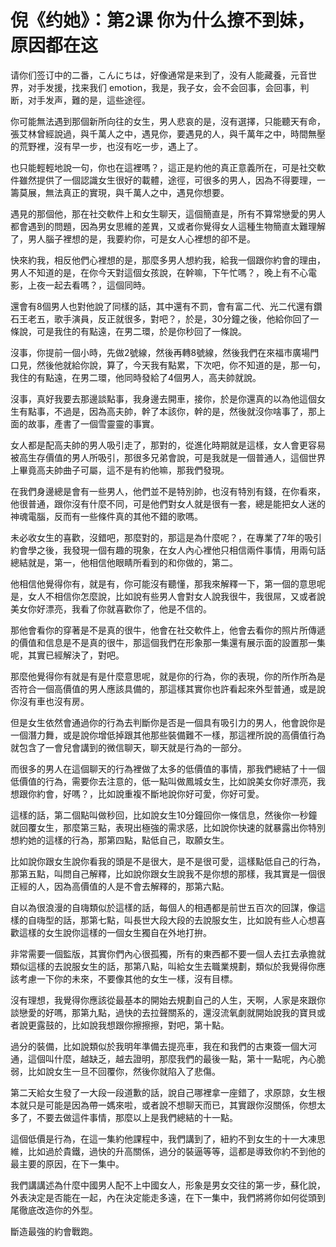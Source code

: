 # 倪《约她》：第2课  你为什么撩不到妹，原因都在这

请你们签订中的二番，こんにちは，好像通常是来到了，没有人能藏養，元音世界，对手发援，找来我们 emotion，我是，我子女，会不会回事，会回事，判断，对手发声，難的是，這些途徑。

你可能無法遇到那個新所向往的女生，男人悲哀的是，沒有選擇，只能聽天有命，張艾林曾經說過，與千萬人之中，遇見你，要遇見的人，與千萬年之中，時間無壓的荒野裡，沒有早一步，也沒有吃一步，遇上了。

也只能輕輕地說一句，你也在這裡嗎？，這正是約他的真正意義所在，可是社交軟件雖然提供了一個認識女生很好的載體，途徑，可很多的男人，因為不得要理，一籌莫展，無法真正的實現，與千萬人之中，遇見你想要。

遇見的那個他，那在社交軟件上和女生聊天，這個簡直是，所有不算常戀愛的男人都會遇到的問題，因為男女思維的差異，又或者你覺得女人這種生物簡直太難理解了，男人腦子裡想的是，我要約你，可是女人心裡想的卻不是。

快來約我，相反他們心裡想的是，那麼多男人想約我，給我一個跟你約會的理由，男人不知道的是，在你今天對這個女孩說，在幹嘛，下午忙嗎？，晚上有不心電影，上夜一起去看嗎？，這個同時。

還會有8個男人也對他說了同樣的話，其中還有不罰，會有富二代、光二代還有鑽石王老五，歌手演員，反正就很多，對吧？，於是，30分鐘之後，他給你回了一條說，可是我住的有點遠，在男二環，於是你秒回了一條說。

沒事，你提前一個小時，先做2號線，然後再轉8號線，然後我們在來福市廣場門口見，然後他就給你說，算了，今天我有點累，下次吧，你不知道的是，那一句，我住的有點遠，在男二環，他同時發給了4個男人，高夫帥就說。

沒事，真好我要去那邊談點事，我身邊去開車，接你，於是你還真的以為他這個女生有點事，不過是，因為高夫帥，幹了本該你，幹的是，然後就沒你啥事了，那上面的故事，產書了一個雪靈靈的事實。

女人都是配高夫帥的男人吸引走了，那對的，從進化時期就是這樣，女人會更容易被高生存價值的男人所吸引，那很多兄弟會說，可是我就是一個普通人，這個世界上畢竟高夫帥曲子可屬，這不是有約他嘛，那我們發現。

在我們身邊總是會有一些男人，他們並不是特別帥，也沒有特別有錢，在你看來，他很普通，跟你沒有什麼不同，可是他們對女人就是很有一套，總是能把女人迷的神魂電腦，反而有一些條件真的其他不錯的歌嗎。

未必收女生的喜歡，沒錯吧，那麼對的，那這是為什麼呢？，在專業了7年的吸引約會學之後，我發現一個有趣的現象，在女人內心裡他只相信兩件事情，用兩句話總結就是，第一，他相信他眼睛所看到的和你做的，第二。

他相信他覺得你有，就是有，你可能沒有聽懂，那我來解釋一下，第一個的意思呢是，女人不相信你怎麼說，比如說有些男人會對女人說我很牛，我很屌，又或者說美女你好漂亮，我看了你就喜歡你了，他是不信的。

那他會看你的穿著是不是真的很牛，他會在社交軟件上，他會去看你的照片所傳遞的價值和信息是不是真的很牛，那這個我們在形象那一集還有展示面的設置那一集呢，其實已經解決了，對吧。

那麼他覺得你有就是有是什麼意思呢，就是你的行為，你的表現，你的所作所為是否符合一個高價值的男人應該具備的，那這樣其實你也許看起來外型普通，或是說你沒有車也沒有房。

但是女生依然會通過你的行為去判斷你是否是一個具有吸引力的男人，他會說你是一個潛力舞，或是說你增低掉跟其他那些裝備難不一樣，那這裡所說的高價值行為就包含了一會兒會講到的微信聊天，聊天就是行為的一部分。

而很多的男人在這個聊天的行為裡做了太多的低價值的事情，那我們總結了十一個低價值的行為，需要你去注意的，低一點叫做鳳城女生，比如說美女你好漂亮，我想跟你約會，好嗎？，比如說重複不斷地說你好可愛，你好可愛。

這樣的話，第二個點叫做秒回，比如說女生10分鐘回你一條信息，然後你一秒鐘就回覆女生，那麼第三點，表現出極強的需求感，比如說你快速的就暴露出你特別想約她的這樣的行為，那第四點，點低自己，取願女生。

比如說你跟女生說你看我的頭是不是很大，是不是很可愛，這樣點低自己的行為，那第五點，叫問自己解釋，比如說你跟女生說我不是你想的那樣，我其實是一個很正經的人，因為高價值的人是不會去解釋的，那第六點。

自以為很浪漫的自嗨類似於這樣的話，每個人的相遇都是前世五百次的回謀，像這樣的自嗨型的話，那第七點，叫長世大段大段的去說服女生，比如說有些人心想喜歡這樣的女生說你這樣的一個女生獨自在外地打拚。

非常需要一個監版，其實你們內心很孤獨，所有的東西都不要一個人去扛去承擔就類似這樣的去說服女生的話，那第八點，叫給女生去職業規劃，類似於我覺得你應該考慮一下你的未來，不要像其他的女生一樣，沒有目標。

沒有理想，我覺得你應該從最基本的開始去規劃自己的人生，天啊，人家是來跟你談戀愛的好嗎，那第九點，過快的去拉聲關系的，還沒流氧劇就開始說我的寶貝或者說更露鼓的，比如說我想跟你擦擦擦，對吧，第十點。

過分的裝備，比如說類似於我明年準備去提亮車，我在和我們的古東簽一個大河通，這個叫什麼，越缺乏，越去證明，那麼我們的最後一點，第十一點呢，內心脆弱，比如說女生一旦不回覆你，然後你就陷入了悲傷。

第二天給女生發了一大段一段道歉的話，說自己哪裡拿一座錯了，求原諒，女生根本就只是可能是因為帶一媽來啦，或者說不想聊天而已，其實跟你沒關係，你想太多了，不要去做這件事情，那麼以上是我們總結的十一點。

這個低價是行為，在這一集約他課程中，我們講到了，紐約不到女生的十一大凍思維，比如過於貴鐵，過快的升高關係，過分的裝逼等等，這都是導致你約不到他的最主要的原因，在下一集中。

我們講講述為什麼中國男人配不上中國女人，形象是男女交往的第一步，蘇化說，外表決定是否能在一起，內在決定能走多遠，在下一集中，我們將將你如何從頭到尾徹底改造你的外型。

斷造最強的約會戰跑。